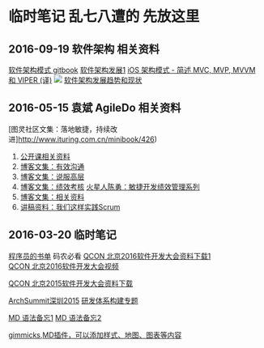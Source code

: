 # 临时笔记 乱七八遭的 先放这里
## 2016-09-19 软件架构 相关资料
[软件架构模式 gitbook](https://www.gitbook.com/book/bboyfeiyu/software-architecture-patterns/details)
[软件架构发展1](http://www.it610.com/article/3555337.htm)
[iOS 架构模式 - 简述 MVC, MVP, MVVM 和 VIPER (译)](https://blog.coding.net/blog/ios-architecture-patterns)
![](http://images.cnblogs.com/cnblogs_com/gaojing/tt.jpg)
[软件架构发展趋势和现状](http://www.wtoutiao.com/p/1e4yfmd.html)

## 2016-05-15 袁斌 AgileDo 相关资料
[图灵社区文集：落地敏捷，持续改进]http://www.ituring.com.cn/minibook/426)
1. [公开课相关资料](http://www.agiledo.cn/resource.html)
2. [博客文集：有效沟通](http://blog.vsharing.com/agiledo/MC16701/)
3. [博客文集：说服高层](http://blog.vsharing.com/agiledo/MC16698/)
4. [博客文集：绩效考核](http://blog.vsharing.com/agiledo/MC16686/)  [火星人陈勇：敏捷开发绩效管理系列](http://blog.csdn.net/column/details/agiledeptchen.html)
5. [博客文集：相关资料](http://blog.vsharing.com/agiledo/MC16704/)
6. [讲稿资料：我们这样实践Scrum](http://www.agiledo.cn/Resource-Download/scrum-in-practice(part).pdf)
## 2016-03-20 临时笔记
[程序员的书单](http://lucida.me/blog/developer-reading-list/) 码农必看
[QCON 北京2016软件开发大会资料下载1](http://ppt.geekbang.org/qconbj2016)  
[QCON 北京2016软件开发大会视频](http://v.qq.com/vplus/7452a0fe188310567afa2888d66bd01c/videos) 

[QCON 北京2015软件开发大会资料下载](http://2015.qconbeijing.com/slides) 

[ArchSummit深圳2015](http://sz2015.archsummit.com/slides)
[研发体系构建专题](http://pan.baidu.com/s/1nttIh09)

[MD 语法备忘1](https://www.zybuluo.com/mdeditor?url=https://www.zybuluo.com/static/editor/md-help.markdown#)   [MD 语法备忘2](http://wowubuntu.com/markdown/basic.html)


[gimmicks,MD插件，可以添加样式、地图、图表等内容](https://github.com/utensil/mdwiki-gimmicks)
